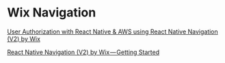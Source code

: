 # Wix Navigation
<!--- 2 Articles-->
[User Authorization with React Native & AWS using React Native Navigation (V2) by Wix](https://medium.com/@dabit3/user-authorization-with-react-native-aws-using-react-native-navigation-v2-by-wix-220ecb536b56)

[React Native Navigation (V2) by Wix — Getting Started](https://medium.com/react-native-training/react-native-navigation-v2-by-wix-getting-started-7d647e944132)
